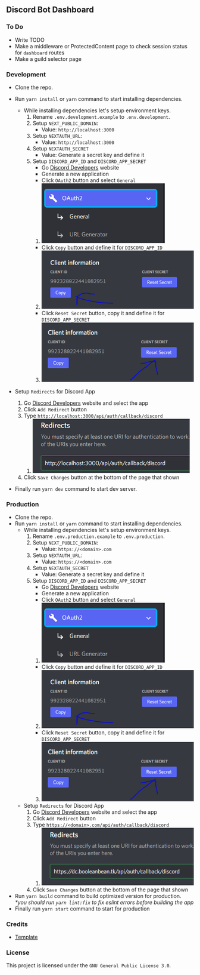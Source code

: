## Discord Bot Dashboard

### To Do

-  Write TODO
-  Make a middleware or ProtectedContent page to check session status for `dashboard` routes
-  Make a guild selector page

### Development

-  Clone the repo.
-  Run `yarn install` or `yarn` command to start installing dependencies.

   -  While installing dependencies let's setup environment keys.
      1. Rename `.env.development.example` to `.env.development`.
      2. Setup `NEXT_PUBLIC_DOMAIN`:
         -  Value: `http://localhost:3000`
      3. Setup `NEXTAUTH_URL`:
         -  Value: `http://localhost:3000`
      4. Setup `NEXTAUTH_SECRET`
         -  Value: Generate a secret key and define it
      5. Setup `DISCORD_APP_ID` and `DISCORD_APP_SECRET`
         -  Go [Discord Developers](https://discord.com/developers/applications) website
         -  Generate a new application
         -  Click `OAuth2` button and select `General`
         1. ![Oauth2](docs/discord-oauth2-general.PNG)
         -  Click `Copy` button and define it for `DISCORD_APP_ID`
         2. ![Oauth2 Client ID](docs/discord-oauth2-client_id.PNG)
         -  Click `Reset Secret` button, copy it and define it for `DISCORD_APP_SECRET`
         3. ![Oauth2 Client Secret](docs/discord-oauth2-client_secret.PNG)

-  Setup `Redirects` for Discord App
   1. Go [Discord Developers](https://discord.com/developers/applications) website and select the app
   2. Click `Add Redirect` button
   3. Type `http://localhost:3000/api/auth/callback/discord`
      1. ![Oauth2 Redirects](docs/discord-oauth2-redirects.PNG)
   4. Click `Save Changes` button at the bottom of the page that shown
-  Finally run `yarn dev` command to start dev server.

### Production

-  Clone the repo.
-  Run `yarn install` or `yarn` command to start installing dependencies.
   -  While installing dependencies let's setup environment keys.
      1. Rename `.env.production.example` to `.env.production`.
      2. Setup `NEXT_PUBLIC_DOMAIN`:
         -  Value: `https://<domain>.com`
      3. Setup `NEXTAUTH_URL`:
         -  Value: `https://<domain>.com`
      4. Setup `NEXTAUTH_SECRET`
         -  Value: Generate a secret key and define it
      5. Setup `DISCORD_APP_ID` and `DISCORD_APP_SECRET`
         -  Go [Discord Developers](https://discord.com/developers/applications) website
         -  Generate a new application
         -  Click `OAuth2` button and select `General`
         1. ![Oauth2](docs/discord-oauth2-general.PNG)
         -  Click `Copy` button and define it for `DISCORD_APP_ID`
         2. ![Oauth2 Client ID](docs/discord-oauth2-client_id.PNG)
         -  Click `Reset Secret` button, copy it and define it for `DISCORD_APP_SECRET`
         3. ![Oauth2 Client Secret](docs/discord-oauth2-client_secret.PNG)
   -  Setup `Redirects` for Discord App
      1. Go [Discord Developers](https://discord.com/developers/applications) website and select the app
      2. Click `Add Redirect` button
      3. Type `https://<domain>.com/api/auth/callback/discord`
         1. ![Oauth2 Redirects](docs/discord-oauth2-redirects-prod.PNG)
      4. Click `Save Changes` button at the bottom of the page that shown
-  Run `yarn build` command to build optimized version for production.
   _\*you should run `yarn lint:fix` to fix eslint errors before building the app_
-  Finally run `yarn start` command to start for production

### Credits

-  [Template](https://github.com/theodorusclarence/ts-nextjs-tailwind-starter)

### License

This project is licensed under the `GNU General Public License 3.0`.
